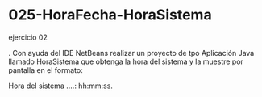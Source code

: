 # 025-HoraFecha-HoraSistema
ejercicio 02

. Con ayuda del IDE NetBeans realizar un proyecto de tpo Aplicación Java llamado
HoraSistema que obtenga la hora del sistema y la muestre por pantalla en el formato:

Hora del sistema ....: hh:mm:ss.
